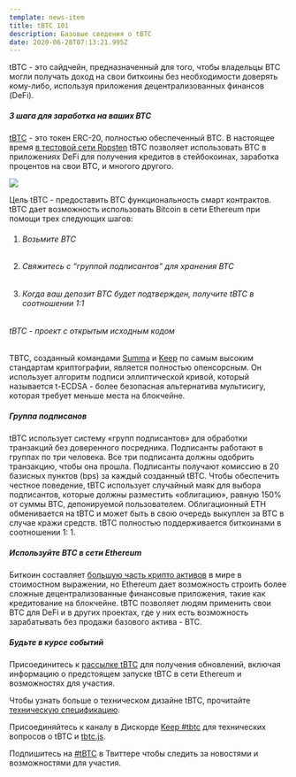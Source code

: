```yaml
---
template: news-item
title: tBTC 101
description: Базовые сведения о tBTC
date: 2020-06-28T07:13:21.995Z
---
```

tBTC - это сайдчейн, предназначенный для того, чтобы владельцы BTC могли получать доход на свои биткоины без необходимости доверять кому-либо, используя приложения децентрализованных финансов (DeFi).

##### 3 шага для заработка на ваших BTC

[tBTC](http://tbtc.network) - это токен ERC-20, полностью обеспеченный BTC. В настоящее время [в тестовой сети Ropsten](https://tbtc.network/news/2020-02-14-ropsten) tBTC позволяет использовать BTC в приложениях DeFi для получения кредитов в стейбокоинах, заработка процентов на свои BTC, и многого другого.

![](https://lh3.googleusercontent.com/Hcbbww1HmPmVgYNdOPMaZzaxCLfrs0tBg_HOYv-LVPRrf-wW-F4CEPTQHNC8yJZJE1HZOspoaVAZvYND9E7RYRca7FFNeHWhu1s22SHZnMjKTBhszGSdsuh6_o-R4bsC8fHJJ-Lx)

Цель tBTC - предоставить BTC функциональность смарт контрактов. tBTC дает возможность использовать Bitcoin в сети Ethereum при помощи трех следующих шагов:



1. ###### Возьмите BTC
2. ###### Свяжитесь с “группой подписантов” для хранения BTC
3. ###### Когда ваш депозит BTC будет подтвержден, получите tBTC в соотношении 1:1

###### tBTC - проект с открытым исходным кодом

TBTC, созданный командами [Summa](https://summa.one/) и [Keep](https://keep.network/) по самым высоким стандартам криптографии, является полностью опенсорсным. Он использует алгоритм подписи эллиптической кривой, который называется t-ECDSA - более безопасная альтернатива мультисигу, которая требует меньше места на блокчейне.

##### Группа подписанов

tBTC использует систему «групп подписантов» для обработки транзакций без доверенного посредника. Подписанты работают в группах по три человека. Все три подписанта должны одобрить транзакцию, чтобы она прошла. Подписанты получают комиссию в 20 базисных пунктов (bps) за каждый созданный tBTC. Чтобы обеспечить честное поведение, tBTC использует случайный маяк для выбора подписантов, которые должны разместить «облигацию», равную 150% от суммы BTC, депонируемой пользователем. Облигационный ETH обменивается на tBTC и может быть в свою очередь выкуплен за BTC в случае кражи средств. tBTC полностью поддерживается биткоинами в соотношении 1: 1.

##### Используйте BTC в сети Ethereum

Биткоин составляет [большую часть крипто активов](https://coinmarketcap.com/charts/) в мире в стоимостном выражении, но Ethereum дает возможность строить более сложные децентрализованные финансовые приложения, такие как кредитование на блокчейне. tBTC позволяет людям применить свои BTC для DeFi и в других проектах, где у них есть возможность зарабатывать без продажи базового актива - BTC.

##### Будьте в курсе событий

Присоединитесь к [рассылке tBTC](https://tbtc.network/#mailing-list) для получения обновлений, включая информацию о предстоящем запуске tBTC в сети Ethereum и возможностях для участия.

Чтобы узнать больше о техническом дизайне tBTC, прочитайте [техническую спецификацию](http://docs.keep.network/tbtc/index.pdf). 

Присоединяйтесь к каналу в Дискорде [Keep #tbtc](https://discord.gg/wYezN7v) для технических вопросов о tBTC и [tbtc.js](https://tbtc.network/news/2020-02-14-announcing-tbtc-js).

Подпишитесь на [\#tBTC](https://twitter.com/hashtag/tBTC) в Твиттере чтобы следить за новостями и возможностями для участия.
